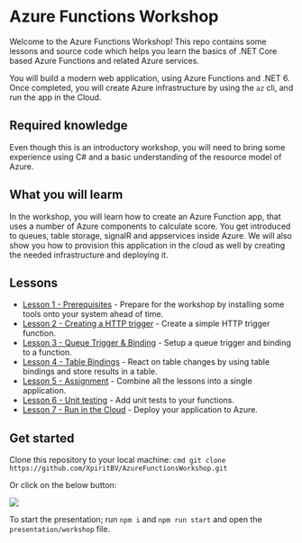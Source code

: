 # Azure Functions Workshop 

Welcome to the Azure Functions Workshop! This repo contains some lessons and source code which helps you learn the basics of .NET Core based Azure Functions and related Azure services.

You will build a modern web application, using Azure Functions and .NET 6. Once completed, you will create Azure infrastructure by using the `az` cli, and run the app in the Cloud.

## Required knowledge

Even though this is an introductory workshop, you will need to bring some experience using C# and a basic understanding of the resource model of Azure.

## What you will learm

In the workshop, you will learn how to create an Azure Function app, that uses a number of Azure components to calculate score. You get introduced to queues, table storage, signalR and appservices inside Azure. We will also show you how to provision this application in the cloud as well by creating the needed infrastructure and deploying it.

## Lessons

- [Lesson 1 - Prerequisites](/lessons/prerequisites.md) - Prepare for the workshop by installing some tools onto your system ahead of time.
- [Lesson 2 - Creating a HTTP trigger](/lessons/http.md) - Create a simple HTTP trigger function. 
- [Lesson 3 - Queue Trigger & Binding](/lessons/queue.md) - Setup a queue trigger and binding to a function. 
- [Lesson 4 - Table Bindings](/lessons/table.md) - React on table changes by using table bindings and store results in a table. 
- [Lesson 5 - Assignment](/lessons/assignment.md) - Combine all the lessons into a single application.
- [Lesson 6 - Unit testing](/lessons/unittesting.md) - Add unit tests to your functions.
- [Lesson 7 - Run in the Cloud](/lessons/deployment.md) - Deploy your application to Azure.

## Get started

Clone this repository to your local machine:
    ```cmd
    git clone https://github.com/XpiritBV/AzureFunctionsWorkshop.git
    ```

Or click on the below button:

[![](https://img.shields.io/badge/-Use%20this%20template-brightgreen?style=for-the-badge&logo=github)](https://github.com/xpiritbv/azurefunctionsworkshop/generate)

To start the presentation; run `npm i` and `npm run start` and open the `presentation/workshop` file.